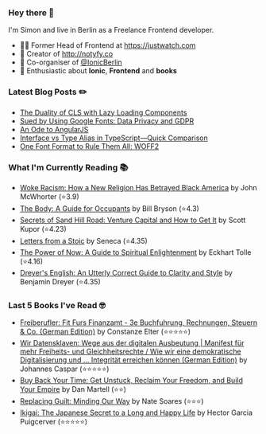 ### Hey there 👋

I'm Simon and live in Berlin as a Freelance Frontend developer.

* 👨‍💻 Former Head of Frontend at https://justwatch.com
* 🔔 Creator of http://notyfy.co
* 📅 Co-organiser of [@IonicBerlin](https://twitter.com/IonicBerlin)
* 🥰 Enthusiastic about **Ionic**, **Frontend** and **books**

### Latest Blog Posts ✏️
<!-- BLOG-POST-LIST:START -->
- [The Duality of CLS with Lazy Loading Components](https://wicki.io/posts/2022-03-cls-with-lazy-loading-components/)
- [Sued by Using Google Fonts: Data Privacy and GDPR](https://wicki.io/posts/2022-02-goodbye-google-fonts-data-privacy-gdpr/)
- [An Ode to AngularJS](https://wicki.io/posts/2022-01-an-ode-to-angularjs/)
- [Interface vs Type Alias in TypeScript—Quick Comparison](https://wicki.io/posts/2022-01-quick-comparison-interface-vs-type-alias/)
- [One Font Format to Rule Them All: WOFF2](https://wicki.io/posts/2021-11-woff2-one-font-format-to-rule-them-all/)
<!-- BLOG-POST-LIST:END -->

### What I'm Currently Reading 📚
<!-- GOODREADS-LIST:START -->
- [Woke Racism: How a New Religion Has Betrayed Black America](https://www.goodreads.com/review/show/5899584581?utm_medium=api&utm_source=rss) by John McWhorter (⭐️3.9)
- [The Body: A Guide for Occupants](https://www.goodreads.com/review/show/5732476674?utm_medium=api&utm_source=rss) by Bill Bryson (⭐️4.3)
- [Secrets of Sand Hill Road: Venture Capital and How to Get It](https://www.goodreads.com/review/show/4717740217?utm_medium=api&utm_source=rss) by Scott Kupor (⭐️4.23)
- [Letters from a Stoic](https://www.goodreads.com/review/show/3972433721?utm_medium=api&utm_source=rss) by Seneca (⭐️4.35)
- [The Power of Now: A Guide to Spiritual Enlightenment](https://www.goodreads.com/review/show/3578941359?utm_medium=api&utm_source=rss) by Eckhart Tolle (⭐️4.16)
- [Dreyer's English: An Utterly Correct Guide to Clarity and Style](https://www.goodreads.com/review/show/2926200854?utm_medium=api&utm_source=rss) by Benjamin Dreyer (⭐️4.35)
<!-- GOODREADS-LIST:END -->

### Last 5 Books I've Read 🤓
<!-- GOODREADS-READ-LIST:START -->
- [Freiberufler: Fit Furs Finanzamt - 3e Buchfuhrung, Rechnungen, Steuern & Co. (German Edition)](https://www.goodreads.com/review/show/5702023693?utm_medium=api&utm_source=rss) by Constanze Elter (⭐⭐⭐⭐⭐)
- [Wir Datensklaven: Wege aus der digitalen Ausbeutung | Manifest für mehr Freiheits- und Gleichheitsrechte / Wie wir eine demokratische Digitalisierung und ... Integrität erreichen können (German Edition)](https://www.goodreads.com/review/show/5598400569?utm_medium=api&utm_source=rss) by Johannes Caspar (⭐⭐⭐⭐⭐)
- [Buy Back Your Time: Get Unstuck, Reclaim Your Freedom, and Build Your Empire](https://www.goodreads.com/review/show/5450969717?utm_medium=api&utm_source=rss) by Dan Martell (⭐⭐)
- [Replacing Guilt: Minding Our Way](https://www.goodreads.com/review/show/4222082559?utm_medium=api&utm_source=rss) by Nate Soares (⭐⭐⭐)
- [Ikigai: The Japanese Secret to a Long and Happy Life](https://www.goodreads.com/review/show/4457713693?utm_medium=api&utm_source=rss) by Hector Garcia Puigcerver (⭐⭐⭐⭐⭐)
<!-- GOODREADS-READ-LIST:END -->
